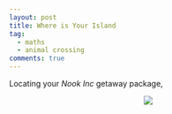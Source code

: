 ```yaml
---
layout: post
title: Where is Your Island
tag:
  - maths
  - animal crossing
comments: true
---
```


Locating your _Nook Inc_ getaway package,

<div align="center">
  <img src="https://shawenyao.github.io/R/output/milky_way/harmonograph_selection/29.jpg" />
</div>

